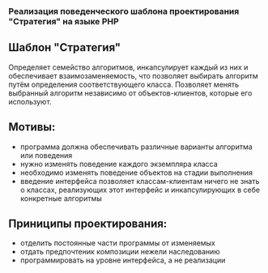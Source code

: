 ### Реализация поведенческого шаблона проектирования "Стратегия" на языке PHP

## Шаблон "Стратегия"
Определяет семейство алгоритмов, инкапсулирует каждый из них и обеспечивает взаимозаменяемость, что позволяет выбирать алгоритм путём определения соответствующего класса. Позволяет менять выбранный алгоритм независимо от объектов-клиентов, которые его используют.

## Мотивы:
- программа должна обеспечивать различные варианты алгоритма или поведения
- нужно изменять поведение каждого экземпляра класса
- необходимо изменять поведение объектов на стадии выполнения
- введение интерфейса позволяет классам-клиентам ничего не знать о классах, реализующих этот интерфейс и инкапсулирующих в себе конкретные алгоритмы

## Приниципы проектирования:
- отделить постоянные части программы от изменяемых
- отдать предпочтеник композиции нежели наследованию
- программировать на уровне интерфейса, а не реализации